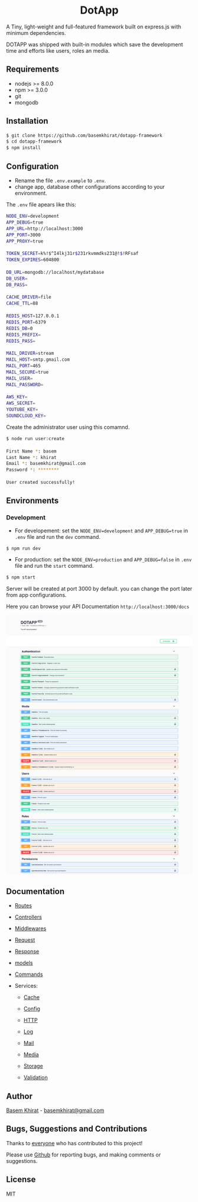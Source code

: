 # <div style="text-align:center">DotApp</div>

A Tiny, light-weight and full-featured framework built on express.js with minimum dependencies.

DOTAPP was shipped with built-in modules which save the development time and efforts like users, roles an media.

## Requirements

- nodejs >= 8.0.0
- npm >= 3.0.0
- git
- mongodb

## Installation

```bash
$ git clone https://github.com/basemkhirat/dotapp-framework
$ cd dotapp-framework
$ npm install
```

## Configuration

- Rename the file `.env.example` to `.env`.
- change app, database other configurations according to your environment.

The `.env` file apears like this:

``` bash
NODE_ENV=development
APP_DEBUG=true
APP_URL=http://localhost:3000
APP_PORT=3000
APP_PROXY=true

TOKEN_SECRET=k%!$^I4lkj31r$231rkvmmdks231@!$!RFsaf
TOKEN_EXPIRES=604800

DB_URL=mongodb://localhost/mydatabase
DB_USER=
DB_PASS=

CACHE_DRIVER=file
CACHE_TTL=88

REDIS_HOST=127.0.0.1
REDIS_PORT=6379
REDIS_DB=0
REDIS_PREFIX=
REDIS_PASS=

MAIL_DRIVER=stream
MAIL_HOST=smtp.gmail.com
MAIL_PORT=465
MAIL_SECURE=true
MAIL_USER=
MAIL_PASSWORD=

AWS_KEY=
AWS_SECRET=
YOUTUBE_KEY=
SOUNDCLOUD_KEY=
```

Create the administrator user using this comamnd.

``` bash
$ node run user:create

First Name *: basem
Last Name *: khirat
Email *: basemkhirat@gmail.com
Password *: ********

User created successfully!
```

## Environments

### Development

- For developement: set the `NODE_ENV=development` and
`APP_DEBUG=true` in `.env` file and run the `dev` command.

``` bash
$ npm run dev
```

- For production: set the `NODE_ENV=production` and
`APP_DEBUG=false` in `.env` file and run the `start` command.

``` bash
$ npm start
```

Server will be created at port 3000 by default. you can change the port later from app configurations.


Here you can browse your API Documentation `http://localhost:3000/docs`

![Test Image 7](/manual/images/docs.png)

## Documentation


- [Routes](https://github.com/basemkhirat/dotapp-framework/blob/master/manual/routes.md)

- [Controllers](https://github.com/basemkhirat/dotapp-framework/blob/master/manual/controllers.md)

- [Middlewares](https://github.com/basemkhirat/dotapp-framework/blob/master/manual/middlewares.md)

- [Request](https://github.com/basemkhirat/dotapp-framework/blob/master/manual/request.md)

- [Response](https://github.com/basemkhirat/dotapp-framework/blob/master/manual/response.md)

- [models](https://github.com/basemkhirat/dotapp-framework/blob/master/manual/models.md)

- [Commands](https://github.com/basemkhirat/dotapp-framework/blob/master/manual/commands.md)

- Services:

    - [Cache](https://github.com/basemkhirat/dotapp-framework/blob/master/manual/services/cache.md)

    - [Config](https://github.com/basemkhirat/dotapp-framework/blob/master/manual/services/config.md)

    - [HTTP](https://github.com/basemkhirat/dotapp-framework/blob/master/manual/services/http.md)

    - [Log](https://github.com/basemkhirat/dotapp-framework/blob/master/manual/services/log.md)

    - [Mail](https://github.com/basemkhirat/dotapp-framework/blob/master/manual/services/mail.md)

    - [Media](https://github.com/basemkhirat/dotapp-framework/blob/master/manual/services/media.md)

    - [Storage](https://github.com/basemkhirat/dotapp-framework/blob/master/manual/services/storage.md)

    - [Validation](https://github.com/basemkhirat/dotapp-framework/blob/master/manual/services/validation.md)


## Author
[Basem Khirat](http://basemkhirat.com) - [basemkhirat@gmail.com](mailto:basemkhirat@gmail.com)


## Bugs, Suggestions and Contributions

Thanks to [everyone](https://github.com/basemkhirat/dotapp-framework/graphs/contributors)
who has contributed to this project!

Please use [Github](https://github.com/basemkhirat/dotapp-framework) for reporting bugs,
and making comments or suggestions.

## License

MIT




